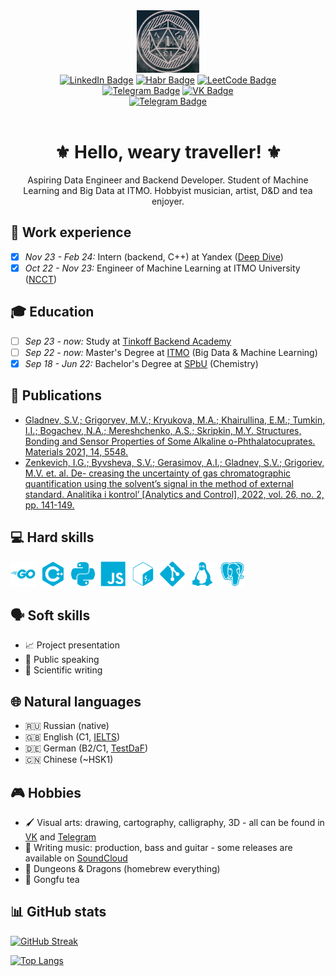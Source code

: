 <div id="header" align="center">
<img src="./static/avatar.png" width="100"/>
</div>

<div id="badges"  align="center">
<a href="https://www.linkedin.com/in/mikhail-grigoryev-dormant512"><img src="https://img.shields.io/badge/LinkedIn-gray?style=for-the-badge&logo=linkedin&logoColor=white" alt="LinkedIn Badge"/></a>
<a href="https://habr.com/ru/users/Dormant512/"><img src="https://img.shields.io/badge/Habr-gray?style=for-the-badge&logo=habr&logoColor=white" alt="Habr Badge"/></a>
<a href="https://leetcode.com/Dormant512/"><img src="https://img.shields.io/badge/LeetCode-gray?style=for-the-badge&logo=leetcode&logoColor=white" alt="LeetCode Badge"/></a>
</div>

<div id="badges"  align="center">
<a href="https://t.me/dormant512"><img src="https://img.shields.io/badge/Telegram-gray?style=for-the-badge&logo=telegram&logoColor=white" alt="Telegram Badge"/></a>
<a href="https://vk.com/dormant_art"><img src="https://img.shields.io/badge/VKontakte-gray?style=for-the-badge&logo=vk&logoColor=white" alt="VK Badge"/></a>
</div>

<div id="badges"  align="center">
<a href="mailto:d0rm4nt.4rt@gmail.com"><img src="https://img.shields.io/badge/Gmail-gray?style=for-the-badge&logo=gmail&logoColor=white" alt="Telegram Badge"/></a>
</div>

<img src="https://komarev.com/ghpvc/?username=Dormant512&style=flat-square&color=gray" alt=""/>

<h1 align="center">
⚜️ Hello, weary traveller! ⚜️
</h1>

<div align="center">Aspiring Data Engineer and Backend Developer. Student of Machine Learning and Big Data at ITMO. Hobbyist musician, artist, D&D and tea enjoyer.</div>

## :briefcase: Work experience

- [x] *Nov 23 - Feb 24:* Intern (backend, C++) at Yandex ([Deep Dive](https://yandex.ru/yaintern/deep_dive))
- [x] *Oct 22 - Nov 23:* Engineer of Machine Learning at ITMO University ([NCCT](https://en.itmo.ru/en/department/480/National_Center_for_Cognitive_Technologies.htm))

## :mortar_board: Education

- [ ] *Sep 23 - now:* Study at [Tinkoff Backend Academy](https://fintech.tinkoff.ru/academy/backend/)
- [ ] *Sep 22 - now:* Master's Degree at [ITMO](https://en.itmo.ru/) (Big Data & Machine Learning)
- [x] *Sep 18 - Jun 22:* Bachelor's Degree at [SPbU](https://spbu.ru/) (Chemistry)

## :microscope: Publications

- [Gladnev, S.V.; Grigoryev, M.V.; Kryukova, M.A.; Khairullina, E.M.; Tumkin, I.I.; Bogachev,
  N.A.; Mereshchenko, A.S.; Skripkin, M.Y. Structures, Bonding and Sensor Properties of Some Alkaline
  o-Phthalatocuprates. Materials 2021, 14, 5548.](https://doi.org/10.3390/ma14195548)
- [Zenkevich, I.G.; Byvsheva, S.V.; Gerasimov, A.I.; Gladnev, S.V.; Grigoriev, M.V. et. al. De-
  creasing the uncertainty of gas chromatographic quantification using the solvent’s signal in the method
  of external standard. Analitika i kontrol’ [Analytics and Control], 2022, vol. 26, no. 2, pp. 141-149.](http://dx.doi.org/10.15826/analitika.2022.26.2.005)

## :computer: Hard skills

<div>
<img src="./static/go.svg" title="Go" alt="Go" width="40" height="40"/>&nbsp;
<img src="./static/cpp.svg" title="C++" alt="C++" width="40" height="40"/>&nbsp;
<img src="./static/py.svg" title="Python" alt="Python" width="40" height="40"/>&nbsp;
<img src="./static/js.svg" title="JavaScript" alt="JavaScript" width="40" height="40"/>&nbsp;
<img src="./static/bash.svg" title="Bash" alt="Bash" width="40" height="40"/>&nbsp;
<img src="./static/git.svg" title="Git" alt="Git" width="40" height="40"/>&nbsp;
<img src="./static/linux.svg" title="Linux" alt="Linux" width="40" height="40"/>&nbsp;
<img src="./static/psql.svg" title="PostgreSQL" alt="PostgreSQL" width="40" height="40"/>&nbsp;
</div>

<!-- 00acd7ff -->

## :speaking_head: Soft skills

- :chart_with_upwards_trend: Project presentation
- :microphone: Public speaking
- :pencil: Scientific writing

## :globe_with_meridians: Natural languages

- :ru: Russian (native)
- :uk: English (C1, [IELTS](https://drive.google.com/file/d/1h1CtJ94Yk2MFjWrm8z4qKwNl8ByBuqkJ/view?usp=sharing))
- :de: German (B2/C1, [TestDaF](https://drive.google.com/file/d/1v0tc5AU1laLYTVCUiT1MKzjp7nLxUjmr/view?usp=sharing))
- :cn: Chinese (~HSK1)

## :video_game: Hobbies

- :paintbrush: Visual arts: drawing, cartography, calligraphy, 3D - all can be found in [VK](https://vk.com/bunquhchaerneel) and [Telegram](https://t.me/bankachernil)
- :guitar: Writing music: production, bass and guitar - some releases are available on [SoundCloud](https://soundcloud.com/dormant-art)
- :game_die: Dungeons & Dragons (homebrew everything)
- :tea: Gongfu tea

## :bar_chart: GitHub stats

[![GitHub Streak](http://github-readme-streak-stats.herokuapp.com?user=Dormant512&theme=dark&background=000000)](https://git.io/streak-stats)

[![Top Langs](https://github-readme-stats.vercel.app/api/top-langs/?username=Dormant512&hide=jupyter%20notebook,tex,postscript,vim%20script,html,css&layout=compact&theme=vision-friendly-dark)](https://github.com/anuraghazra/github-readme-stats)
